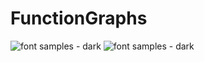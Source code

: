 # FunctionGraphs

![font samples - dark](/Brucezhang22/FunctionGraphs/blob/master/function%20graphs/1:x.png?raw=true)
![font samples - dark](https://github.com/altercation/solarized/raw/master/img/solarized-fontsamples-dark.png)
